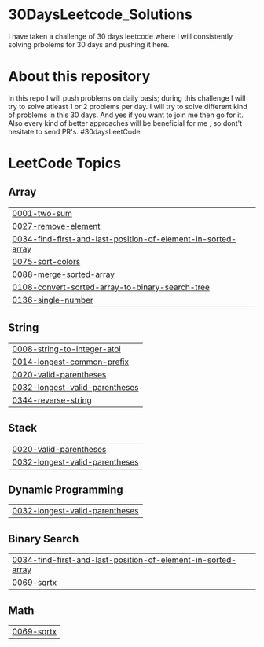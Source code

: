 # 30DaysLeetcode_Solutions
I have taken a challenge of 30 days leetcode where I will consistently solving prbolems for 30 days and pushing it here.

# About this repository
In this repo I will push problems on daily basis; during this challenge I will try to solve atleast 1 or 2 problems per day.
I will try to solve different kind of problems in this 30 days. And yes if you want to join me then go for it. Also every kind of better approaches will be beneficial for me , so dont't hesitate to send PR's. #30daysLeetCode

<!---LeetCode Topics Start-->
# LeetCode Topics
## Array
|  |
| ------- |
| [0001-two-sum](https://github.com/Souravpal08/30DaysLeetcode_Solutions/tree/master/0001-two-sum) |
| [0027-remove-element](https://github.com/Souravpal08/30DaysLeetcode_Solutions/tree/master/0027-remove-element) |
| [0034-find-first-and-last-position-of-element-in-sorted-array](https://github.com/Souravpal08/30DaysLeetcode_Solutions/tree/master/0034-find-first-and-last-position-of-element-in-sorted-array) |
| [0075-sort-colors](https://github.com/Souravpal08/30DaysLeetcode_Solutions/tree/master/0075-sort-colors) |
| [0088-merge-sorted-array](https://github.com/Souravpal08/30DaysLeetcode_Solutions/tree/master/0088-merge-sorted-array) |
| [0108-convert-sorted-array-to-binary-search-tree](https://github.com/Souravpal08/30DaysLeetcode_Solutions/tree/master/0108-convert-sorted-array-to-binary-search-tree) |
| [0136-single-number](https://github.com/Souravpal08/30DaysLeetcode_Solutions/tree/master/0136-single-number) |
## String
|  |
| ------- |
| [0008-string-to-integer-atoi](https://github.com/Souravpal08/30DaysLeetcode_Solutions/tree/master/0008-string-to-integer-atoi) |
| [0014-longest-common-prefix](https://github.com/Souravpal08/30DaysLeetcode_Solutions/tree/master/0014-longest-common-prefix) |
| [0020-valid-parentheses](https://github.com/Souravpal08/30DaysLeetcode_Solutions/tree/master/0020-valid-parentheses) |
| [0032-longest-valid-parentheses](https://github.com/Souravpal08/30DaysLeetcode_Solutions/tree/master/0032-longest-valid-parentheses) |
| [0344-reverse-string](https://github.com/Souravpal08/30DaysLeetcode_Solutions/tree/master/0344-reverse-string) |
## Stack
|  |
| ------- |
| [0020-valid-parentheses](https://github.com/Souravpal08/30DaysLeetcode_Solutions/tree/master/0020-valid-parentheses) |
| [0032-longest-valid-parentheses](https://github.com/Souravpal08/30DaysLeetcode_Solutions/tree/master/0032-longest-valid-parentheses) |
## Dynamic Programming
|  |
| ------- |
| [0032-longest-valid-parentheses](https://github.com/Souravpal08/30DaysLeetcode_Solutions/tree/master/0032-longest-valid-parentheses) |
## Binary Search
|  |
| ------- |
| [0034-find-first-and-last-position-of-element-in-sorted-array](https://github.com/Souravpal08/30DaysLeetcode_Solutions/tree/master/0034-find-first-and-last-position-of-element-in-sorted-array) |
| [0069-sqrtx](https://github.com/Souravpal08/30DaysLeetcode_Solutions/tree/master/0069-sqrtx) |
## Math
|  |
| ------- |
| [0069-sqrtx](https://github.com/Souravpal08/30DaysLeetcode_Solutions/tree/master/0069-sqrtx) |
<!---LeetCode Topics End-->
 

